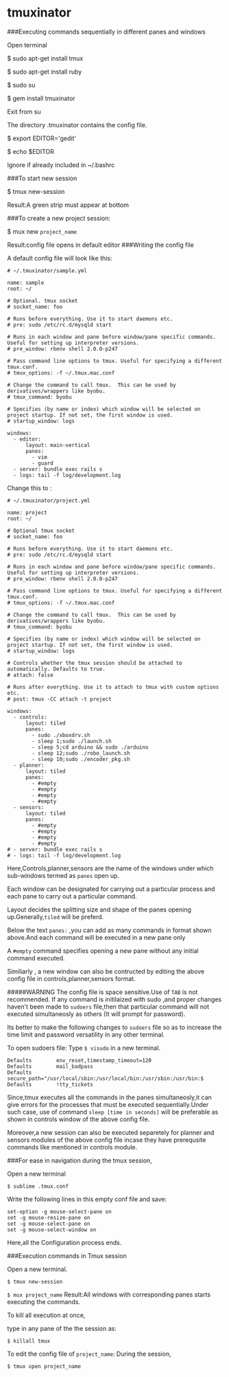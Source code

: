 # tmuxinator
###Executing commands sequentially in different panes and windows

Open terminal

$ sudo apt-get install tmux

$ sudo apt-get install ruby

$ sudo su

$ gem install tmuxinator

Exit from su

The directory .tmuxinator contains the config file.

$ export EDITOR='gedit'

$ echo $EDITOR

Ignore if already included in ~/.bashrc

###To start new session

$ tmux new-session

Result:A green strip must appear at bottom

###To create a new project session:

$ mux new `project_name`

Result:config file opens in default editor 
###Writing the config file

A default config file will look like this:

```
# ~/.tmuxinator/sample.yml

name: sample
root: ~/

# Optional. tmux socket
# socket_name: foo

# Runs before everything. Use it to start daemons etc.
# pre: sudo /etc/rc.d/mysqld start

# Runs in each window and pane before window/pane specific commands. Useful for setting up interpreter versions.
# pre_window: rbenv shell 2.0.0-p247

# Pass command line options to tmux. Useful for specifying a different tmux.conf.
# tmux_options: -f ~/.tmux.mac.conf

# Change the command to call tmux.  This can be used by derivatives/wrappers like byobu.
# tmux_command: byobu

# Specifies (by name or index) which window will be selected on project startup. If not set, the first window is used.
# startup_window: logs

windows:
  - editor:
      layout: main-vertical
      panes:
        - vim
        - guard
  - server: bundle exec rails s
  - logs: tail -f log/development.log
```

Change this to :

```
# ~/.tmuxinator/project.yml

name: project
root: ~/

# Optional tmux socket
# socket_name: foo

# Runs before everything. Use it to start daemons etc.
# pre: sudo /etc/rc.d/mysqld start

# Runs in each window and pane before window/pane specific commands. Useful for setting up interpreter versions.
# pre_window: rbenv shell 2.0.0-p247

# Pass command line options to tmux. Useful for specifying a different tmux.conf.
# tmux_options: -f ~/.tmux.mac.conf

# Change the command to call tmux.  This can be used by derivatives/wrappers like byobu.
# tmux_command: byobu

# Specifies (by name or index) which window will be selected on project startup. If not set, the first window is used.
# startup_window: logs

# Controls whether the tmux session should be attached to automatically. Defaults to true.
# attach: false

# Runs after everything. Use it to attach to tmux with custom options etc.
# post: tmux -CC attach -t project

windows:
  - controls:
      layout: tiled
      panes:
        - sudo ./xboxdrv.sh
        - sleep 1;sudo ./launch.sh
        - sleep 5;cd arduino && sudo ./arduino
        - sleep 12;sudo ./robo_launch.sh
        - sleep 10;sudo ./encoder_pkg.sh
  - planner:
      layout: tiled
      panes:
        - #empty
        - #empty
        - #empty
        - #empty
  - sensors:
      layout: tiled
      panes:
        - #empty
        - #empty
        - #empty
        - #empty
# - server: bundle exec rails s
# - logs: tail -f log/development.log
```

Here,Controls,planner,sensors are the name of the windows under which sub-windows termed as `panes` open up.

Each window can be designated for carrying out a particular process and each pane to carry out a particular command.

Layout decides the splitting size and shape of the panes opening up.Generally,`tiled` will be preferd.

Below the text `panes:` ,you can add as many commands in format shown above.And each command will be executed in a new pane only

A `#empty` command specifies opening a new pane without any initial command executed.

Similiarly , a new window can also be contructed by editing the above config file in controls,planner,sensors format.

#####WARNING
The config file is space sensitive.Use of `TAB` is not recommended.
If any command is initilaized with sudo ,and proper changes haven't been made to `sudoers` file,then that particular command will not executed simultaneosly as others (It will prompt for password).

Its better to make the following changes to `sudoers` file so as to increase the time limit and password versatility in any other terminal.

To open sudoers file:
Type `$ visudo` in a new terminal.

```
Defaults        env_reset,timestamp_timeout=120
Defaults        mail_badpass
Defaults        secure_path="/usr/local/sbin:/usr/local/bin:/usr/sbin:/usr/bin:$
Defaults        !tty_tickets
```
Since,tmux executes all the commands in the panes simultaneosly,it can give errors for the processes that must be executed sequentially.Under such case, use of command `sleep [time in seconds]` will be preferable as shown in controls window of the above config file.

Moreover,a new session can also be executed separetely for planner and sensors modules of the above config file incase they have prerequsite commands like mentioned in controls module.

###For ease in navigation during the tmux session,

Open a new terminal

`$ sublime .tmux.conf `

Write the following lines in this empty conf file and save:

```
set-option -g mouse-select-pane on
set -g mouse-resize-pane on
set -g mouse-select-pane on
set -g mouse-select-window on
```
Here,all the Configuration process ends.

###Execution commands in Tmux session

Open a new terminal.

`$ tmux new-session`

`$ mux project_name`
Result:All windows with corresponding panes starts executing the commands.

To kill all execution at once,

type in any pane of the the session as:

`$ killall tmux`

To edit the config file of `project_name`:
During the session,

`$ tmux open project_name`



